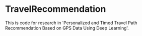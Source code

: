 # TravelRecommendation

This is code for research in 'Personalized and Timed Travel Path Recommendation Based on GPS Data Using Deep Learning'.
